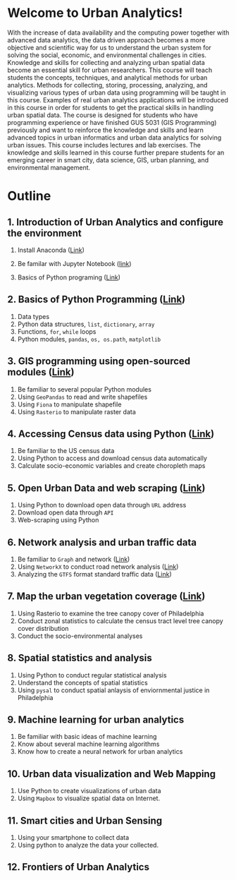 # Welcome to Urban Analytics!

With the increase of data availability and the computing power together with advanced data analytics, the data driven approach becomes a more objective and scientific way for us to understand the urban system for solving the social, economic, and environmental challenges in cities. Knowledge and skills for collecting and analyzing urban spatial data become an essential skill for urban researchers. This course will teach students the concepts, techniques, and analytical methods for urban analytics. Methods for collecting, storing, processing, analyzing, and visualizing various types of urban data using programming will be taught in this course. Examples of real urban analytics applications will be introduced in this course in order for students to get the practical skills in handling urban spatial data. The course is designed for students who have programming experience or have finished GUS 5031 (GIS Programming) previously and want to reinforce the knowledge and skills and learn advanced topics in urban informatics and urban data analytics for solving urban issues. This course includes lectures and lab exercises. The knowledge and skills learned in this course further prepare students for an emerging career in smart city, data science, GIS, urban planning, and environmental management.


# Outline

## 1. Introduction of Urban Analytics and configure the environment
1. Install Anaconda ([Link](lab1-introduction-configure-environment/install-anaconda.md))

2. Be familar with Jupyter Notebook ([link](lab1-introduction-configure-environment/jupyter-notebook.md))

3. Basics of Python programing ([Link](lab1-introduction-configure-environment/Python-basics.ipynb))

## 2.  Basics of Python Programming ([Link](lab2-python-basics/Python-basics.ipynb))

1. Data types
2. Python data structures, `list`, `dictionary`, `array`
3. Functions, `for`, `while` loops
4. Python modules, `pandas`, `os, os.path`, `matplotlib`

## 3. GIS programming using open-sourced modules ([Link](lab3-spatial-data-io/spatial-data-io.ipynb))

1. Be familiar to several popular Python modules
2. Using `GeoPandas` to read and write shapefiles
3. Using `Fiona` to manipulate shapefile
4. Using `Rasterio` to manipulate raster data

## 4. Accessing Census data using Python ([Link](lab4-census-data/census-data-analytics.ipynb))

1. Be familiar to the US census data
2. Using Python to access and download census data automatically
3. Calculate socio-economic variables and create choropleth maps

## 5. Open Urban Data and web scraping ([Link](lab5-web-scraping/web-scraping.ipynb))

1. Using Python to download open data through `URL` address
2. Download open data through `API`
3. Web-scraping using Python


## 6. Network analysis and urban traffic data

1. Be familiar to `Graph` and network ([Link](lab6-traffic-data/network-analytic-traffic.ipynb))
2. Using `NetworkX` to conduct road network analysis ([Link](lab6-traffic-data/network-analytic-traffic.ipynb))
3. Analyzing the `GTFS` format standard traffic data ([Link](lab6-traffic-data/GTFS_Schedule_Rail_Trip.ipynb))

## 7. Map the urban vegetation coverage ([Link](lab7-raster-analytics/raster-analytics.ipynb))

1. Using Rasterio to examine the tree canopy cover of Philadelphia
2. Conduct zonal statistics to calculate the census tract level tree canopy cover distribution
3. Conduct the socio-environmental analyses

## 8. Spatial statistics and analysis

1. Using Python to conduct regular statistical analysis
2. Understand the concepts of spatial statistics
3. Using `pysal` to conduct spatial anlaysis of enviornmental justice in Philadelphia

## 9. Machine learning for urban analytics
1. Be familiar with basic ideas of machine learning
2. Know about several machine learning algorithms
3. Know how to create a neural network for urban analytics

## 10. Urban data visualization and Web Mapping

1. Use Python to create visualizations of urban data
2. Using `Mapbox` to visualize spatial data on Internet.

## 11. Smart cities and Urban Sensing

1. Using your smartphone to collect data
2. Using python to analyze the data your collected.

## 12. Frontiers of Urban Analytics

